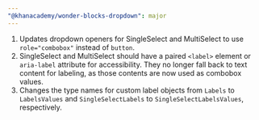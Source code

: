 ```yaml
---
"@khanacademy/wonder-blocks-dropdown": major
---
```


1. Updates dropdown openers for SingleSelect and MultiSelect to use `role="combobox"` instead of `button`.
2. SingleSelect and MultiSelect should have a paired `<label>` element or `aria-label` attribute for accessibility. They no longer fall back to text content for labeling, as those contents are now used as combobox values.
3. Changes the type names for custom label objects from `Labels` to `LabelsValues` and `SingleSelectLabels` to `SingleSelectLabelsValues`, respectively.
